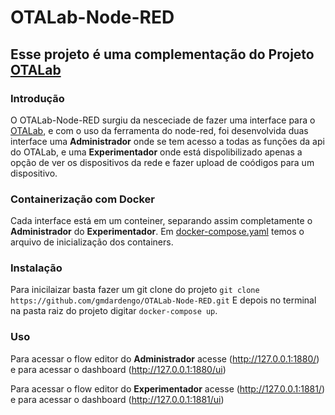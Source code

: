 # OTALab-Node-RED

## Esse projeto é uma complementação do Projeto [OTALab](https://github.com/enzocussuol/OTALab/tree/gd/dev/node-red) 

### Introdução
  O OTALab-Node-RED surgiu da nesceciade de fazer uma interface para o [OTALab](https://github.com/enzocussuol/OTALab/tree/gd/dev/node-red), e com o uso da
  ferramenta do node-red, foi desenvolvida duas interface uma **Administrador** onde se tem acesso a todas as funções da api do OTALab, e uma **Experimentador** 
  onde está dispolibilizado apenas a opção de ver os dispositivos da rede e fazer upload de coódigos para um dispositivo. 

### Containerização com Docker
  Cada interface está em um conteiner,  separando assim completamente o  **Administrador** do **Experimentador**. Em [docker-compose.yaml](https://github.com/gmdardengo/OTALab-Node-RED/blob/main/docker-compose.yaml)
  temos  o arquivo de inicialização dos containers.
  
### Instalação
  Para inicilaizar basta fazer um git clone do projeto 
  `git clone https://github.com/gmdardengo/OTALab-Node-RED.git`
  E depois no terminal na pasta raiz do projeto digitar `docker-compose up`.

### Uso
  Para acessar o flow editor do **Administrador**  acesse (http://127.0.0.1:1880/) e para acessar o dashboard (http://127.0.0.1:1880/ui)
  
  Para acessar o flow editor do **Experimentador**  acesse (http://127.0.0.1:1881/) e para acessar o dashboard  (http://127.0.0.1:1881/ui)
